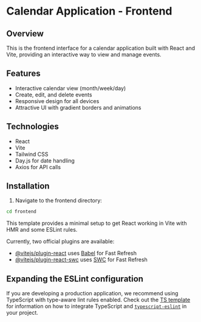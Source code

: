 # Calendar Application - Frontend

## Overview

This is the frontend interface for a calendar application built with React and Vite, providing an interactive way to view and manage events.

## Features

- Interactive calendar view (month/week/day)
- Create, edit, and delete events
- Responsive design for all devices
- Attractive UI with gradient borders and animations

## Technologies

- React
- Vite
- Tailwind CSS
- Day.js for date handling
- Axios for API calls

## Installation

1. Navigate to the frontend directory:

```bash
cd frontend
```

This template provides a minimal setup to get React working in Vite with HMR and some ESLint rules.

Currently, two official plugins are available:

- [@vitejs/plugin-react](https://github.com/vitejs/vite-plugin-react/blob/main/packages/plugin-react) uses [Babel](https://babeljs.io/) for Fast Refresh
- [@vitejs/plugin-react-swc](https://github.com/vitejs/vite-plugin-react/blob/main/packages/plugin-react-swc) uses [SWC](https://swc.rs/) for Fast Refresh

## Expanding the ESLint configuration

If you are developing a production application, we recommend using TypeScript with type-aware lint rules enabled. Check out the [TS template](https://github.com/vitejs/vite/tree/main/packages/create-vite/template-react-ts) for information on how to integrate TypeScript and [`typescript-eslint`](https://typescript-eslint.io) in your project.
